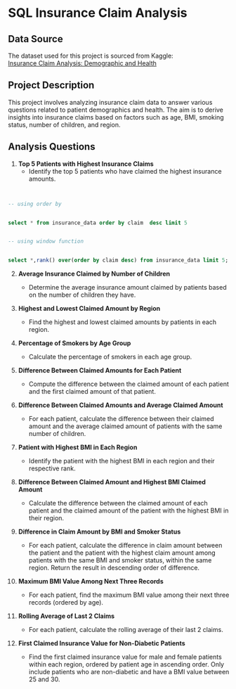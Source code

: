 # SQL Insurance Claim Analysis

## Data Source

The dataset used for this project is sourced from Kaggle:  
[Insurance Claim Analysis: Demographic and Health](https://www.kaggle.com/datasets/thedevastator/insurance-claim-analysis-demographic-and-health)

## Project Description

This project involves analyzing insurance claim data to answer various questions related to patient demographics and health. The aim is to derive insights into insurance claims based on factors such as age, BMI, smoking status, number of children, and region.

## Analysis Questions

1. **Top 5 Patients with Highest Insurance Claims**
   - Identify the top 5 patients who have claimed the highest insurance amounts.

```sql


-- using order by


select * from insurance_data order by claim  desc limit 5


-- using window function


select *,rank() over(order by claim desc) from insurance_data limit 5;


```


2. **Average Insurance Claimed by Number of Children**
   - Determine the average insurance amount claimed by patients based on the number of children they have.

3. **Highest and Lowest Claimed Amount by Region**
   - Find the highest and lowest claimed amounts by patients in each region.

4. **Percentage of Smokers by Age Group**
   - Calculate the percentage of smokers in each age group.

5. **Difference Between Claimed Amounts for Each Patient**
   - Compute the difference between the claimed amount of each patient and the first claimed amount of that patient.

6. **Difference Between Claimed Amounts and Average Claimed Amount**
   - For each patient, calculate the difference between their claimed amount and the average claimed amount of patients with the same number of children.

7. **Patient with Highest BMI in Each Region**
   - Identify the patient with the highest BMI in each region and their respective rank.

8. **Difference Between Claimed Amount and Highest BMI Claimed Amount**
   - Calculate the difference between the claimed amount of each patient and the claimed amount of the patient with the highest BMI in their region.

9. **Difference in Claim Amount by BMI and Smoker Status**
   - For each patient, calculate the difference in claim amount between the patient and the patient with the highest claim amount among patients with the same BMI and smoker status, within the same region. Return the result in descending order of difference.

10. **Maximum BMI Value Among Next Three Records**
    - For each patient, find the maximum BMI value among their next three records (ordered by age).

11. **Rolling Average of Last 2 Claims**
    - For each patient, calculate the rolling average of their last 2 claims.

12. **First Claimed Insurance Value for Non-Diabetic Patients**
    - Find the first claimed insurance value for male and female patients within each region, ordered by patient age in ascending order. Only include patients who are non-diabetic and have a BMI value between 25 and 30.
